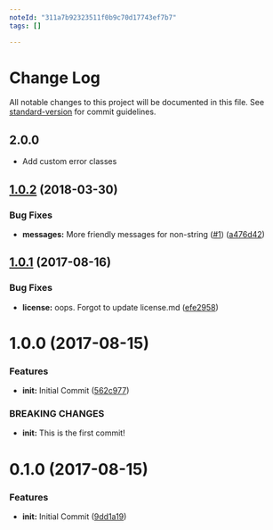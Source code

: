 ```yaml
---
noteId: "311a7b92323511f0b9c70d17743ef7b7"
tags: []

---
```


# Change Log

All notable changes to this project will be documented in this file. See [standard-version](https://github.com/conventional-changelog/standard-version) for commit guidelines.

## 2.0.0

* Add custom error classes

<a name="1.0.2"></a>
## [1.0.2](https://github.com/npm/json-parse-even-better-errors/compare/v1.0.1...v1.0.2) (2018-03-30)


### Bug Fixes

* **messages:** More friendly messages for non-string ([#1](https://github.com/npm/json-parse-even-better-errors/issues/1)) ([a476d42](https://github.com/npm/json-parse-even-better-errors/commit/a476d42))



<a name="1.0.1"></a>
## [1.0.1](https://github.com/npm/json-parse-even-better-errors/compare/v1.0.0...v1.0.1) (2017-08-16)


### Bug Fixes

* **license:** oops. Forgot to update license.md ([efe2958](https://github.com/npm/json-parse-even-better-errors/commit/efe2958))



<a name="1.0.0"></a>
# 1.0.0 (2017-08-15)


### Features

* **init:** Initial Commit ([562c977](https://github.com/npm/json-parse-even-better-errors/commit/562c977))


### BREAKING CHANGES

* **init:** This is the first commit!



<a name="0.1.0"></a>
# 0.1.0 (2017-08-15)


### Features

* **init:** Initial Commit ([9dd1a19](https://github.com/npm/json-parse-even-better-errors/commit/9dd1a19))
